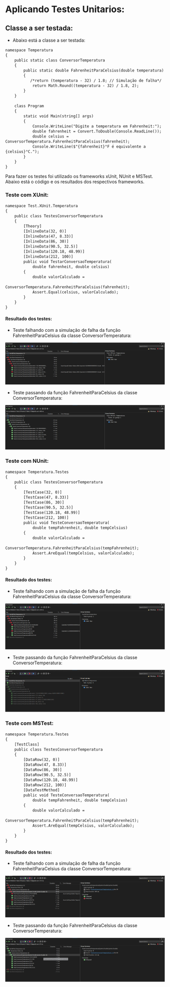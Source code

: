 # Aplicando Testes Unitarios:

## Classe a ser testada:

* Abaixo está a classe a ser testada:

```
namespace Temperatura
{
    public static class ConversorTemperatura
    {
        public static double FahrenheitParaCelsius(double temperatura)
        {
           /*return (temperatura - 32) / 1.8; // Simulação de falha*/
            return Math.Round((temperatura - 32) / 1.8, 2); 
        }
    }

    class Program
    {
        static void Main(string[] args)
        {
            Console.WriteLine("Digite a temperatura em Fahrenheit:");
            double fahrenheit = Convert.ToDouble(Console.ReadLine());
            double celsius = ConversorTemperatura.FahrenheitParaCelsius(fahrenheit);
            Console.WriteLine($"{fahrenheit}°F é equivalente a {celsius}°C.");
        }
    }
}

```

Para fazer os testes foi utilizado os frameworks xUnit, NUnit e MSTest. Abaixo está o código e os resultados dos respectivos frameworks.

### Teste com XUnit:

```
namespace Test.XUnit.Temperatura
{
    public class TestesConversorTemperatura
    {
        [Theory]
        [InlineData(32, 0)]
        [InlineData(47, 8.33)]
        [InlineData(86, 30)]
        [InlineData(90.5, 32.5)]
        [InlineData(120.18, 48.99)]
        [InlineData(212, 100)]
        public void TestarConversaoTemperatura(
            double fahrenheit, double celsius)
        {
            double valorCalculado =
                ConversorTemperatura.FahrenheitParaCelsius(fahrenheit);
            Assert.Equal(celsius, valorCalculado);
        }
    }
}
```

#### Resultado dos testes:

* Teste falhando com a simulação de falha da função FahrenheitParaCelsius da classe ConversorTemperatura:

![teste_falhando_xunit](/Assets/falhaTesteXunit.png)

* Teste passando da função FahrenheitParaCelsius da classe ConversorTemperatura:

![teste_passando_xunit](/Assets/passandoTesteXunit%20.png)

### Teste com NUnit:

```
namespace Temperatura.Testes
{
    public class TestesConversorTemperatura
    {
        [TestCase(32, 0)]
        [TestCase(47, 8.33)]
        [TestCase(86, 30)]
        [TestCase(90.5, 32.5)]
        [TestCase(120.18, 48.99)]
        [TestCase(212, 100)]
        public void TesteConversaoTemperatura(
            double tempFahrenheit, double tempCelsius)
        {
            double valorCalculado =
                ConversorTemperatura.FahrenheitParaCelsius(tempFahrenheit);
            Assert.AreEqual(tempCelsius, valorCalculado);
        }
    }
}
```

#### Resultado dos testes:

* Teste falhando com a simulação de falha da função FahrenheitParaCelsius da classe ConversorTemperatura:

![teste_falhando_nunit](/Assets/falhaTesteNUnit.png)


* Teste passando da função FahrenheitParaCelsius da classe ConversorTemperatura:

![teste_falhando_nunit](/Assets/passandoTesteNUnit.png)

### Teste com MSTest:

```
namespace Temperatura.Testes
{
    [TestClass]
    public class TestesConversorTemperatura
    {
        [DataRow(32, 0)]
        [DataRow(47, 8.33)]
        [DataRow(86, 30)]
        [DataRow(90.5, 32.5)]
        [DataRow(120.18, 48.99)]
        [DataRow(212, 100)]
        [DataTestMethod]
        public void TesteConversaoTemperatura(
            double tempFahrenheit, double tempCelsius)
        {
            double valorCalculado =
                ConversorTemperatura.FahrenheitParaCelsius(tempFahrenheit);
            Assert.AreEqual(tempCelsius, valorCalculado);
        }
    }
}
```

#### Resultado dos testes:

* Teste falhando com a simulação de falha da função FahrenheitParaCelsius da classe ConversorTemperatura:

![teste_falhando_mstest](/Assets/falhaMSTest.png)


* Teste passando da função FahrenheitParaCelsius da classe ConversorTemperatura:

![teste_falhando_mstest](/Assets/passandoMSTest.png)



